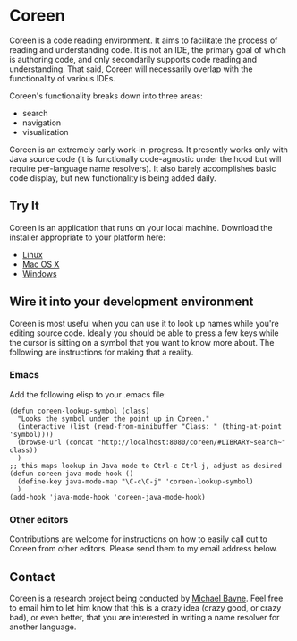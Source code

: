 # Coreen

Coreen is a code reading environment. It aims to facilitate the process of
reading and understanding code. It is not an IDE, the primary goal of which is
authoring code, and only secondarily supports code reading and understanding.
That said, Coreen will necessarily overlap with the functionality of various
IDEs.

Coreen's functionality breaks down into three areas:

* search
* navigation
* visualization

Coreen is an extremely early work-in-progress. It presently works only with
Java source code (it is functionally code-agnostic under the hood but will
require per-language name resolvers). It also barely accomplishes basic code
display, but new functionality is being added daily.

## Try It

Coreen is an application that runs on your local machine. Download the
installer appropriate to your platform here:

* [Linux](http://github.com/samskivert/coreen/raw/master/client/installers/coreen-install.bin)
* [Mac OS X](http://github.com/samskivert/coreen/raw/master/client/installers/coreen-install.dmg)
* [Windows](http://github.com/samskivert/coreen/raw/master/client/installers/coreen-install.exe)

## Wire it into your development environment

Coreen is most useful when you can use it to look up names while you're editing
source code. Ideally you should be able to press a few keys while the cursor is
sitting on a symbol that you want to know more about. The following are
instructions for making that a reality.

### Emacs

Add the following elisp to your .emacs file:

    (defun coreen-lookup-symbol (class)
      "Looks the symbol under the point up in Coreen."
      (interactive (list (read-from-minibuffer "Class: " (thing-at-point 'symbol))))
      (browse-url (concat "http://localhost:8080/coreen/#LIBRARY~search~" class))
      )
    ;; this maps lookup in Java mode to Ctrl-c Ctrl-j, adjust as desired
    (defun coreen-java-mode-hook ()
      (define-key java-mode-map "\C-c\C-j" 'coreen-lookup-symbol)
      )
    (add-hook 'java-mode-hook 'coreen-java-mode-hook)

### Other editors

Contributions are welcome for instructions on how to easily call out to Coreen
from other editors. Please send them to my email address below.

## Contact

Coreen is a research project being conducted by [Michael
Bayne](mailto:mdb@cs.washington.edu). Feel free to email him to let him know
that this is a crazy idea (crazy good, or crazy bad), or even better, that you
are interested in writing a name resolver for another language.
